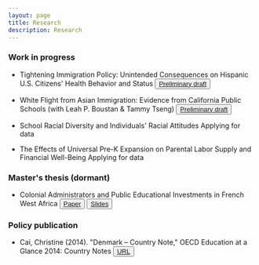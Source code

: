 ```yaml
---
layout: page
title: Research
description: Research
---
```


### Work in progress

* Tightening Immigration Policy: Unintended Consequences on Hispanic U.S. Citizens' Health Behavior and Status
<button type="button" class="btn btn-xs btn-warning"><a href="/assets/pdf/Cai_Christine_third_year_paper.pdf">Preliminary draft</a></button>

* White Flight from Asian Immigration: Evidence from California Public Schools (with Leah P. Boustan & Tammy Tseng) 
<button type="button" class="btn btn-xs btn-warning"><a href="/assets/pdf/BCT_white_flight_draft.pdf">Preliminary draft</a></button>

* School Racial Diversity and Individuals' Racial Attitudes 
<span class="label label-default">Applying for data</span>

* The Effects of Universal Pre-K Expansion on Parental Labor Supply and Financial Well-Being 
<span class="label label-default">Applying for data</span>

### Master's thesis (dormant)

* Colonial Administrators and Public Educational Investments in French West Africa 
<button type="button" class="btn btn-xs btn-warning"><a href="/assets/pdf/Cai_masters_thesis_paper.pdf">Paper</a></button> <button type="button" class="btn btn-xs btn-info"><a href="/assets/pdf/Cai_masters_thesis_slides.pdf">Slides</a></button>

### Policy publication

* Cai, Christine (2014). "Denmark – Country Note," OECD Education at a Glance 2014: Country Notes <button type="button" class="btn btn-xs btn-success"><a href="http://www.oecd.org/edu/Denmark-EAG2014-Country-Note.pdf">URL</a></button>
